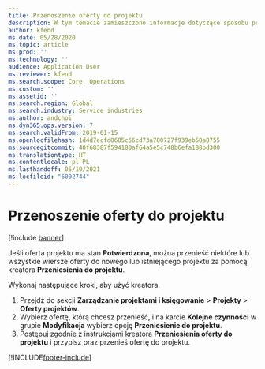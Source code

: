 ```yaml
---
title: Przenoszenie oferty do projektu
description: W tym temacie zamieszczono informacje dotyczące sposobu przeniesienia oferty do nowego lub istniejącego projektu.
author: kfend
ms.date: 05/28/2020
ms.topic: article
ms.prod: ''
ms.technology: ''
audience: Application User
ms.reviewer: kfend
ms.search.scope: Core, Operations
ms.custom: ''
ms.assetid: ''
ms.search.region: Global
ms.search.industry: Service industries
ms.author: andchoi
ms.dyn365.ops.version: 7
ms.search.validFrom: 2019-01-15
ms.openlocfilehash: 1d4d7ecfd8685c56cd73a780727f939eb58a8755
ms.sourcegitcommit: 40f68387f594180af64a5e5c748b6efa188bd300
ms.translationtype: HT
ms.contentlocale: pl-PL
ms.lasthandoff: 05/10/2021
ms.locfileid: "6002744"
---
```

# <a name="transfer-a-quotation-to-a-project"></a>Przenoszenie oferty do projektu

[!include [banner](../includes/banner.md)]

Jeśli oferta projektu ma stan **Potwierdzona**, można przenieść niektóre lub wszystkie wiersze oferty do nowego lub istniejącego projektu za pomocą kreatora **Przeniesienia do projektu**. 

Wykonaj następujące kroki, aby użyć kreatora.

1. Przejdź do sekcji **Zarządzanie projektami i księgowanie** > **Projekty** > **Oferty projektów**.
2. Wybierz ofertę, którą chcesz przenieść, i na karcie **Kolejne czynności** w grupie **Modyfikacja** wybierz opcję **Przeniesienie do projektu**.
3. Postępuj zgodnie z instrukcjami kreatora **Przeniesienia oferty do projektu** i przypisz oraz przenieś ofertę do projektu.


[!INCLUDE[footer-include](../includes/footer-banner.md)]
